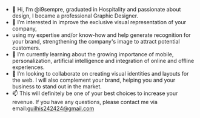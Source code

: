 - 👋 Hi, I’m @i9sempre, graduated in Hospitality and passionate about design, I became a professional Graphic Designer.
- 👀 I’m interested in improve the exclusive visual representation of your company,
- using my expertise and/or know-how and help generate recognition for your brand, strengthening the company's image to attract potential customers.
- 🌱 I’m currently learning about the growing importance of mobile,
personalization, artificial intelligence and integration of online and offline experiences.
- 💞️ I’m looking to collaborate on creating visual identities and layouts for the web. I will also complement your brand, helping you and your business to stand out in the market.
- 📫 This will definitely be one of your best choices to increase your revenue. If you have any questions, please contact me via email:guilhis242424@gmail.com

<!---
i9sempre/i9sempre is a ✨ special ✨ repository because its `README.md` (this file) appears on your GitHub profile.
You can click the Preview link to take a look at your changes.
--->
